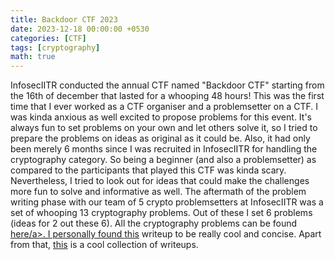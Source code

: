 ```yaml
---
title: Backdoor CTF 2023 
date: 2023-12-18 00:00:00 +0530
categories: [CTF]
tags: [cryptography]
math: true
---
```

InfosecIITR conducted the annual CTF named "Backdoor CTF" starting from the 16th of december that lasted for a whooping 48 hours! This was the first time that I ever worked as a CTF organiser and a problemsetter on a CTF. I was kinda anxious as well excited to propose problems for this event. It's always fun to set problems on your own and let others solve it, so I tried to prepare the problems on ideas as original as it could be. Also, it had only been merely 6 months since I was recruited in InfosecIITR for handling the cryptography category. So being a beginner (and also a problemsetter) as compared to the participants that played this CTF was kinda scary. Nevertheless, I tried to look out for ideas that could make the challenges more fun to solve and informative as well. The aftermath of the problem writing phase with our team of 5 crypto problemsetters at InfosecIITR was a set of whooping 13 cryptography problems. Out of these I set 6 problems (ideas for 2 out these 6). All the cryptography problems can be found <a href="https://github.com/MmukulKhedekar/BackdoorCTF2023-Crypto">here/a>. I personally found <a href="https://connor-mccartney.github.io/cryptography/other/BackdoorCTF-2023-writeups">this</a> writeup to be really cool and concise. Apart from that, <a href="https://ctfwriteups.org/ctfs/658035f233b399e7fe20f655/edit">this</a> is a cool collection of writeups. 
